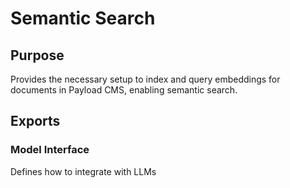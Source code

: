 # Semantic Search

## Purpose

Provides the necessary setup to index and query embeddings for documents in Payload CMS, enabling semantic search.  

## Exports

### Model Interface

Defines how to integrate with LLMs

